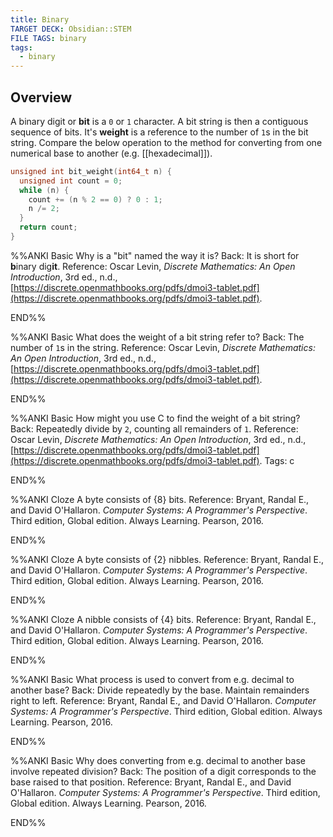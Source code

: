 ```yaml
---
title: Binary
TARGET DECK: Obsidian::STEM
FILE TAGS: binary
tags:
  - binary
---
```


## Overview

A binary digit or **bit** is a `0` or `1` character. A bit string is then a contiguous sequence of bits. It's **weight** is a reference to the number of `1`s in the bit string. Compare the below operation to the method for converting from one numerical base to another (e.g. [[hexadecimal]]).

```c
unsigned int bit_weight(int64_t n) {
  unsigned int count = 0;
  while (n) {
    count += (n % 2 == 0) ? 0 : 1;
    n /= 2;
  }
  return count;
}
```

%%ANKI
Basic
Why is a "bit" named the way it is?
Back: It is short for **b**inary dig**it**.
Reference: Oscar Levin, *Discrete Mathematics: An Open Introduction*, 3rd ed., n.d., [https://discrete.openmathbooks.org/pdfs/dmoi3-tablet.pdf](https://discrete.openmathbooks.org/pdfs/dmoi3-tablet.pdf).
<!--ID: 1707432641557-->
END%%

%%ANKI
Basic
What does the weight of a bit string refer to?
Back: The number of `1`s in the string.
Reference: Oscar Levin, *Discrete Mathematics: An Open Introduction*, 3rd ed., n.d., [https://discrete.openmathbooks.org/pdfs/dmoi3-tablet.pdf](https://discrete.openmathbooks.org/pdfs/dmoi3-tablet.pdf).
<!--ID: 1708366788645-->
END%%

%%ANKI
Basic
How might you use C to find the weight of a bit string?
Back: Repeatedly divide by `2`, counting all remainders of `1`.
Reference: Oscar Levin, *Discrete Mathematics: An Open Introduction*, 3rd ed., n.d., [https://discrete.openmathbooks.org/pdfs/dmoi3-tablet.pdf](https://discrete.openmathbooks.org/pdfs/dmoi3-tablet.pdf).
Tags: c
<!--ID: 1708366788648-->
END%%

%%ANKI
Cloze
A byte consists of {8} bits.
Reference: Bryant, Randal E., and David O'Hallaron. *Computer Systems: A Programmer's Perspective*. Third edition, Global edition. Always Learning. Pearson, 2016.
<!--ID: 1707432641557-->
END%%

%%ANKI
Cloze
A byte consists of {2} nibbles.
Reference: Bryant, Randal E., and David O'Hallaron. *Computer Systems: A Programmer's Perspective*. Third edition, Global edition. Always Learning. Pearson, 2016.
<!--ID: 1707432641560-->
END%%

%%ANKI
Cloze
A nibble consists of {4} bits.
Reference: Bryant, Randal E., and David O'Hallaron. *Computer Systems: A Programmer's Perspective*. Third edition, Global edition. Always Learning. Pearson, 2016.
<!--ID: 1707432641562-->
END%%

%%ANKI
Basic
What process is used to convert from e.g. decimal to another base?
Back: Divide repeatedly by the base. Maintain remainders right to left.
Reference: Bryant, Randal E., and David O'Hallaron. *Computer Systems: A Programmer's Perspective*. Third edition, Global edition. Always Learning. Pearson, 2016.
<!--ID: 1707432641591-->
END%%

%%ANKI
Basic
Why does converting from e.g. decimal to another base involve repeated division?
Back: The position of a digit corresponds to the base raised to that position.
Reference: Bryant, Randal E., and David O'Hallaron. *Computer Systems: A Programmer's Perspective*. Third edition, Global edition. Always Learning. Pearson, 2016.
<!--ID: 1707432641592-->
END%%